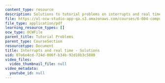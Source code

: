 ```yaml
---
content_type: resource
description: Solutions to tutorial problems on interrupts and real time.
file: https://ol-ocw-studio-app-qa.s3.amazonaws.com/courses/6-004-computation-structures-spring-2009/07e6e4cd724d006fb34b92d10b3c5880_MIT6_004s09_tutor19_sol.pdf
file_type: application/pdf
learning_resource_types: []
ocw_type: OCWFile
parent_title: Tutorial Problems
parent_type: CourseSection
resourcetype: Document
title: Interrupts and real time - Solutions
uid: 07e6e4cd-724d-006f-b34b-92d10b3c5880
video_files:
  video_thumbnail_file: null
video_metadata:
  youtube_id: null
---
```

